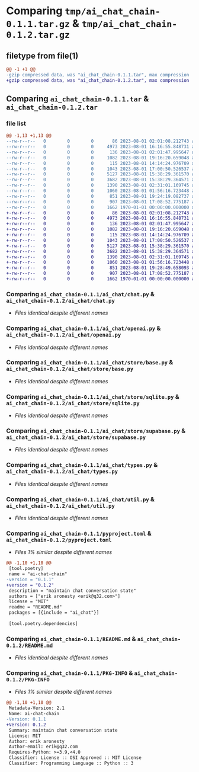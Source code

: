 # Comparing `tmp/ai_chat_chain-0.1.1.tar.gz` & `tmp/ai_chat_chain-0.1.2.tar.gz`

## filetype from file(1)

```diff
@@ -1 +1 @@
-gzip compressed data, was "ai_chat_chain-0.1.1.tar", max compression
+gzip compressed data, was "ai_chat_chain-0.1.2.tar", max compression
```

## Comparing `ai_chat_chain-0.1.1.tar` & `ai_chat_chain-0.1.2.tar`

### file list

```diff
@@ -1,13 +1,13 @@
--rw-r--r--   0        0        0       86 2023-08-01 02:01:08.212743 ai_chat_chain-0.1.1/ai_chat/__init__.py
--rw-r--r--   0        0        0     4973 2023-08-01 16:16:55.848731 ai_chat_chain-0.1.1/ai_chat/chat.py
--rw-r--r--   0        0        0      136 2023-08-01 02:01:47.995647 ai_chat_chain-0.1.1/ai_chat/defaults.py
--rw-r--r--   0        0        0     1082 2023-08-01 19:16:20.659048 ai_chat_chain-0.1.1/ai_chat/openai.py
--rw-r--r--   0        0        0      115 2023-08-01 14:14:24.976709 ai_chat_chain-0.1.1/ai_chat/store/__init__.py
--rw-r--r--   0        0        0     1043 2023-08-01 17:00:50.526537 ai_chat_chain-0.1.1/ai_chat/store/base.py
--rw-r--r--   0        0        0     5127 2023-08-01 15:38:29.361570 ai_chat_chain-0.1.1/ai_chat/store/sqlite.py
--rw-r--r--   0        0        0     3682 2023-08-01 15:38:29.364571 ai_chat_chain-0.1.1/ai_chat/store/supabase.py
--rw-r--r--   0        0        0     1390 2023-08-01 02:31:01.169745 ai_chat_chain-0.1.1/ai_chat/types.py
--rw-r--r--   0        0        0     1060 2023-08-01 01:56:16.723448 ai_chat_chain-0.1.1/ai_chat/util.py
--rw-r--r--   0        0        0      851 2023-08-01 19:24:19.082737 ai_chat_chain-0.1.1/pyproject.toml
--rw-r--r--   0        0        0      907 2023-08-01 17:08:52.775187 ai_chat_chain-0.1.1/README.md
--rw-r--r--   0        0        0     1662 1970-01-01 00:00:00.000000 ai_chat_chain-0.1.1/PKG-INFO
+-rw-r--r--   0        0        0       86 2023-08-01 02:01:08.212743 ai_chat_chain-0.1.2/ai_chat/__init__.py
+-rw-r--r--   0        0        0     4973 2023-08-01 16:16:55.848731 ai_chat_chain-0.1.2/ai_chat/chat.py
+-rw-r--r--   0        0        0      136 2023-08-01 02:01:47.995647 ai_chat_chain-0.1.2/ai_chat/defaults.py
+-rw-r--r--   0        0        0     1082 2023-08-01 19:16:20.659048 ai_chat_chain-0.1.2/ai_chat/openai.py
+-rw-r--r--   0        0        0      115 2023-08-01 14:14:24.976709 ai_chat_chain-0.1.2/ai_chat/store/__init__.py
+-rw-r--r--   0        0        0     1043 2023-08-01 17:00:50.526537 ai_chat_chain-0.1.2/ai_chat/store/base.py
+-rw-r--r--   0        0        0     5127 2023-08-01 15:38:29.361570 ai_chat_chain-0.1.2/ai_chat/store/sqlite.py
+-rw-r--r--   0        0        0     3682 2023-08-01 15:38:29.364571 ai_chat_chain-0.1.2/ai_chat/store/supabase.py
+-rw-r--r--   0        0        0     1390 2023-08-01 02:31:01.169745 ai_chat_chain-0.1.2/ai_chat/types.py
+-rw-r--r--   0        0        0     1060 2023-08-01 01:56:16.723448 ai_chat_chain-0.1.2/ai_chat/util.py
+-rw-r--r--   0        0        0      851 2023-08-01 19:28:49.658093 ai_chat_chain-0.1.2/pyproject.toml
+-rw-r--r--   0        0        0      907 2023-08-01 17:08:52.775187 ai_chat_chain-0.1.2/README.md
+-rw-r--r--   0        0        0     1662 1970-01-01 00:00:00.000000 ai_chat_chain-0.1.2/PKG-INFO
```

### Comparing `ai_chat_chain-0.1.1/ai_chat/chat.py` & `ai_chat_chain-0.1.2/ai_chat/chat.py`

 * *Files identical despite different names*

### Comparing `ai_chat_chain-0.1.1/ai_chat/openai.py` & `ai_chat_chain-0.1.2/ai_chat/openai.py`

 * *Files identical despite different names*

### Comparing `ai_chat_chain-0.1.1/ai_chat/store/base.py` & `ai_chat_chain-0.1.2/ai_chat/store/base.py`

 * *Files identical despite different names*

### Comparing `ai_chat_chain-0.1.1/ai_chat/store/sqlite.py` & `ai_chat_chain-0.1.2/ai_chat/store/sqlite.py`

 * *Files identical despite different names*

### Comparing `ai_chat_chain-0.1.1/ai_chat/store/supabase.py` & `ai_chat_chain-0.1.2/ai_chat/store/supabase.py`

 * *Files identical despite different names*

### Comparing `ai_chat_chain-0.1.1/ai_chat/types.py` & `ai_chat_chain-0.1.2/ai_chat/types.py`

 * *Files identical despite different names*

### Comparing `ai_chat_chain-0.1.1/ai_chat/util.py` & `ai_chat_chain-0.1.2/ai_chat/util.py`

 * *Files identical despite different names*

### Comparing `ai_chat_chain-0.1.1/pyproject.toml` & `ai_chat_chain-0.1.2/pyproject.toml`

 * *Files 1% similar despite different names*

```diff
@@ -1,10 +1,10 @@
 [tool.poetry]
 name = "ai-chat-chain"
-version = "0.1.1"
+version = "0.1.2"
 description = "maintain chat conversation state"
 authors = ["erik aronesty <erik@q32.com>"]
 license = "MIT"
 readme = "README.md"
 packages = [{include = "ai_chat"}]
 
 [tool.poetry.dependencies]
```

### Comparing `ai_chat_chain-0.1.1/README.md` & `ai_chat_chain-0.1.2/README.md`

 * *Files identical despite different names*

### Comparing `ai_chat_chain-0.1.1/PKG-INFO` & `ai_chat_chain-0.1.2/PKG-INFO`

 * *Files 1% similar despite different names*

```diff
@@ -1,10 +1,10 @@
 Metadata-Version: 2.1
 Name: ai-chat-chain
-Version: 0.1.1
+Version: 0.1.2
 Summary: maintain chat conversation state
 License: MIT
 Author: erik aronesty
 Author-email: erik@q32.com
 Requires-Python: >=3.9,<4.0
 Classifier: License :: OSI Approved :: MIT License
 Classifier: Programming Language :: Python :: 3
```

